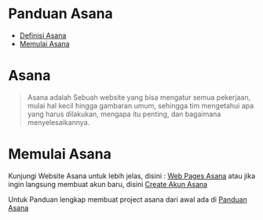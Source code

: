 # Panduan Asana

- [Definisi Asana](https://github.com/AhmadWahyuu/Asana-ProjectManagement#asana)
- [Memulai Asana](https://github.com/AhmadWahyuu/Asana-ProjectManagement#memulai-asana)

# Asana

> Asana adalah Sebuah website yang bisa mengatur semua pekerjaan, mulai hal kecil hingga gambaran umum, sehingga tim mengetahui apa yang harus dilakukan, mengapa itu penting, dan bagaimana menyelesaikannya.

# Memulai Asana

Kunjungi Website Asana untuk lebih jelas, disini : [Web Pages Asana](https://asana.com/id) atau jika ingin langsung membuat akun baru, disini [Create Akun Asana](https://asana.com/id/create_account)

Untuk Panduan lengkap membuat project asana dari awal ada di [Panduan Asana](https://asana.com/id/guide/get-started/begin/quick-start)

